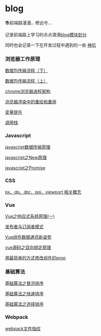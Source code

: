 # blog
📚前端路漫漫，修远兮...

  记录前端路上学习的点点滴滴[blog模块划分](https://github.com/Dloong/blog/projects)
  
  同时也会记录一下在开发过程中遇到的一些 [神坑](https://github.com/Dloong/blog/issues/18)
  

### 浏览器工作原理
[数据包传输流程（下）](https://github.com/Dloong/blog/issues/15)

[数据包传输流程（上）](https://github.com/Dloong/blog/issues/14)

[chrome浏览器进程架构](https://github.com/Dloong/blog/issues/13)

[浏览器渲染中的重绘和重排](https://github.com/Dloong/blog/issues/16)

[变量提升](https://github.com/Dloong/blog/issues/17)

[调用栈](https://github.com/Dloong/blog/issues/19)

### Javascript
[javascript数据传输原理](https://github.com/Dloong/blog/issues/8)

[javascript之New原理](https://github.com/Dloong/blog/issues/10)

[javascript之Promise](https://github.com/Dloong/blog/issues/12)


### CSS
[px、dp、dpr、ppi、viewport 相关概念](https://github.com/Dloong/blog/issues/11)


### Vue
[Vue之响应式系统原理(一)](https://github.com/Dloong/blog/issues/21)

[发布者与订阅者模式](https://github.com/Dloong/blog/issues/8)

[Vue组件数据通讯新姿势](https://github.com/Dloong/blog/issues/2)

[vue源码之双向绑定原理](https://github.com/Dloong/blog/issues/1)

[用最简单的方式修改组件的prop](https://github.com/Dloong/blog/issues/3)


### 基础算法

[基础算法之冒泡排序](https://github.com/Dloong/blog/issues/4)

[基础算法之快速排序](https://github.com/Dloong/blog/issues/5)

[基础算法之选择排序](https://github.com/Dloong/blog/issues/6)

### Webpack

[webpack文件指纹](https://github.com/Dloong/blog/issues/7)
